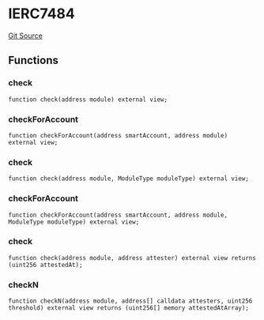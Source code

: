 # IERC7484
[Git Source](https://github.com/rhinestonewtf/registry/blob/350cdd9001705a91cd42a82c8ee3e0cd055714e5/src/IRegistry.sol)


## Functions
### check


```solidity
function check(address module) external view;
```

### checkForAccount


```solidity
function checkForAccount(address smartAccount, address module) external view;
```

### check


```solidity
function check(address module, ModuleType moduleType) external view;
```

### checkForAccount


```solidity
function checkForAccount(address smartAccount, address module, ModuleType moduleType) external view;
```

### check


```solidity
function check(address module, address attester) external view returns (uint256 attestedAt);
```

### checkN


```solidity
function checkN(address module, address[] calldata attesters, uint256 threshold) external view returns (uint256[] memory attestedAtArray);
```

